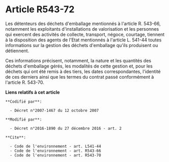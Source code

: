# Article R543-72

Les détenteurs des déchets d'emballage mentionnés à l'article R. 543-66, notamment les exploitants d'installations de
valorisation et les personnes qui exercent des activités de collecte, transport, négoce, courtage, tiennent à la disposition
des agents de l'Etat mentionnés à l'article L. 541-44 toutes informations sur la gestion des déchets d'emballage qu'ils
produisent ou détiennent. 

Ces informations précisent, notamment, la nature et les quantités des déchets d'emballage gérés, les modalités de cette
gestion et, pour les déchets qui ont été remis à des tiers, les dates correspondantes, l'identité de ces derniers ainsi que
les termes du contrat passé conformément à l'article R. 543-70.

**Liens relatifs à cet article**

	**Codifié par**:

	  - Décret n°2007-1467 du 12 octobre 2007

	**Modifié par**:

	  - Décret n°2016-1890 du 27 décembre 2016 - art. 2

	**Cite**:

	  - Code de l'environnement - art. L541-44
	  - Code de l'environnement - art. R543-66
	  - Code de l'environnement - art. R543-70
